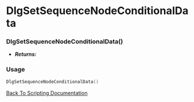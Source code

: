 # DlgSetSequenceNodeConditionalData

### DlgSetSequenceNodeConditionalData()
- ***Returns:*** 

### Usage

```Lua
DlgSetSequenceNodeConditionalData()
```


[Back To Scripting Documentation](../README.md)

